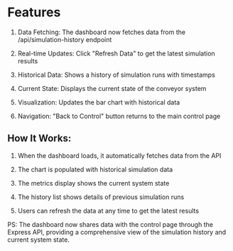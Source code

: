 # Features

1. Data Fetching: The dashboard now fetches data from the /api/simulation-history endpoint

2. Real-time Updates: Click "Refresh Data" to get the latest simulation results

3. Historical Data: Shows a history of simulation runs with timestamps

4. Current State: Displays the current state of the conveyor system

5. Visualization: Updates the bar chart with historical data

6. Navigation: "Back to Control" button returns to the main control page

## How It Works:

1. When the dashboard loads, it automatically fetches data from the API

2. The chart is populated with historical simulation data

3. The metrics display shows the current system state

4. The history list shows details of previous simulation runs

5. Users can refresh the data at any time to get the latest results

PS: The dashboard now shares data with the control page through the Express API, providing a comprehensive view of the simulation history and current system state.